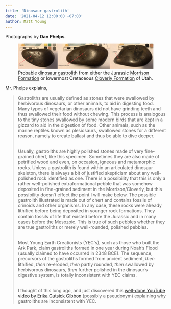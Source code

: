 ```yaml
---
title: 'Dinosaur gastrolith'
date: '2021-04-12 12:00:00 -07:00'
author: Matt Young
---
```


Photographs by **Dan Phelps**.

<figure>
<img src="/uploads/2021/Phelps_Gastroliths_Horizontal.jpg" alt="Dinosaur gastrolith"/>
<figcaption>Probable <a href="https://en.wikipedia.org/wiki/Gastrolith">dinosaur gastrolith</a>  from either the Jurassic <a href="https://en.wikipedia.org/wiki/Morrison_Formation">Morrison Formation</a> or  lowermost Cretaceous <a href="https://en.wikipedia.org/wiki/Cloverly_Formation">Cloverly Formation</a> of Utah. 
</figcaption>
</figure>

Mr. Phelps explains,

<!--more-->

<blockquote>Gastroliths are usually defined as stones that were swallowed by herbivorous dinosaurs, or other animals, to aid in digesting food. Many types of vegetarian dinosaurs did not have grinding teeth and thus swallowed their food without chewing. This process is analogous to the tiny stones swallowed by some modern birds that are kept in a gizzard to aid in the digestion of food. Other animals, such as the marine reptiles known as plesiosaurs, swallowed stones for a different reason, namely to create ballast and thus be able to dive deeper.<br/><br/>

Usually, gastroliths are highly polished stones made of very fine-grained chert, like this specimen. Sometimes they are also made of petrified wood and even, on occasion, igneous and metamorphic rocks. Unless a gastrolith is found within an articulated dinosaur skeleton, there is always a bit of justified skepticism about any well-polished rock identified as one. There is a  possibility that this is only a rather well-polished extraformational pebble that was somehow deposited in fine-grained sediment in the Morrison/Cloverly, but this possibility doesn’t effect the point I will make below. The possible gastrolith illustrated is made out of chert and contains fossils of crinoids and other organisms. In any case, these rocks were already lithified before being deposited in younger rock formations. They contain fossils of life that existed before the Jurassic and in many cases before the Mesozoic. This is true of such pebbles whether they are true gastroliths or merely well-rounded, polished pebbles.<br/><br/>

Most Young Earth Creationists (YEC's), such as those who built the Ark Park, claim gastroliths formed in one year during Noah’s Flood (usually claimed to have occurred in 2348 BCE). The sequence, precursors of the gastroliths formed from ancient sediment, <i>then</i> lithified, <i>then</i> re-eroded, <i>then</i> partly rounded, <i>then</i> swallowed by herbivorous dinosaurs, <i>then</i> further polished in the dinosaur’s digestive system, is totally inconsistent with YEC claims.<br/><br/>

I thought of this long ago, and just discovered this <a href="https://youtu.be/8QATIUy6r6s">well-done YouTube video by Erika Gutsick Gibbon</a> (possibly a pseudonym) explaining why gastroliths are inconsistent with YEC.</blockquote>


